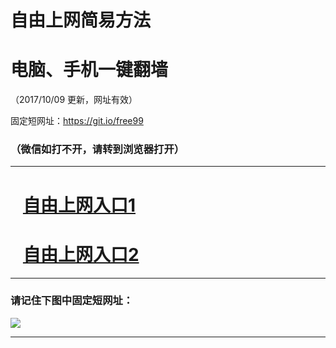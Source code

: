 ﻿# 自由上网简易方法

# 电脑、手机一键翻墙

（2017/10/09 更新，网址有效）

固定短网址：https://git.io/free99

### （微信如打不开，请转到浏览器打开）


***





# &nbsp;&nbsp; <a href="http://ft2981928065.fwq-tz-1001.info/fwqtz01.html?t=10090018920 " target="_blank">自由上网入口1</a>
# &nbsp;&nbsp; <a href="http://ft1775416219.fwq-tz-1002.info/fwqtz02.html?t=10090019815 " target="_blank">自由上网入口2</a>
***

### 请记住下图中固定短网址：

<img src="https://s3-us-west-2.amazonaws.com/fwq-1001/yjfq-20170905okok.png" /> 


***

